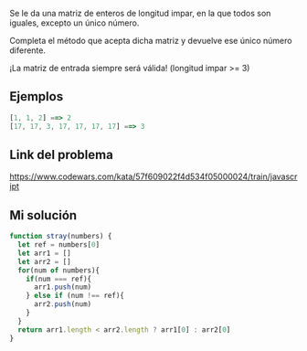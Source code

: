 Se le da una matriz de enteros de longitud impar, en la que todos son iguales, excepto un único número.  
  
Completa el método que acepta dicha matriz y devuelve ese único número diferente.  
  
¡La matriz de entrada siempre será válida! (longitud impar >= 3)

## Ejemplos

```js
[1, 1, 2] ==> 2
[17, 17, 3, 17, 17, 17, 17] ==> 3
```
## Link del problema

https://www.codewars.com/kata/57f609022f4d534f05000024/train/javascript
## Mi solución

```js
function stray(numbers) {
  let ref = numbers[0]
  let arr1 = []
  let arr2 = []
  for(num of numbers){
    if(num === ref){
      arr1.push(num)
    } else if (num !== ref){
      arr2.push(num)
    }
  }
  return arr1.length < arr2.length ? arr1[0] : arr2[0]
}
```
